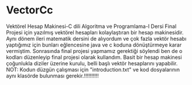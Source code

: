 # VectorCc
Vektörel Hesap Makinesi-C dili
Algoritma ve Programlama-I Dersi Final Projesi için yazılmış vektörel hesapları kolaylaştıran bir hesap makinesidir.
Aynı dönem ileri matematik dersini de alıyordum ve çok fazla vektör hesabı yaptığımız için bunları eğlencesine java ve c koduna dönüştürmeye karar vermiştim.
Sonrasında final projesi yapmamız gerektiği söylendi ben de o kodları düzenleyip final projesi olarak kullandım.
Basit bir hesap makinesi çoğunlukla diziler üzerine kurulu, belli başlı vektör hesaplarını yapabilir. 
NOT: Kodun düzgün çalışması için "introduction.txt" ve kod dosyalarının aynı klasörde bulunması gerekir.!!!!!!!!!!

